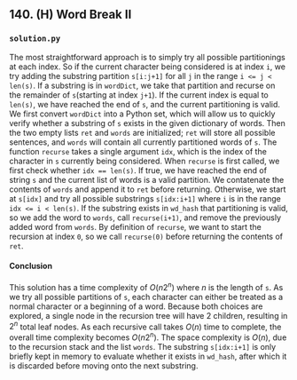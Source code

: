 ## 140. (H) Word Break II

### `solution.py`
The most straightforward approach is to simply try all possible partitionings at each index. So if the current character being considered is at index `i`, we try adding the substring partition `s[i:j+1]` for all `j` in the range `i <= j < len(s)`. If a substring is in `wordDict`, we take that partition and recurse on the remainder of `s`(starting at index `j+1`). If the current index is equal to `len(s)`, we have reached the end of `s`, and the current partitioning is valid.  
We first convert `wordDict` into a Python set, which will allow us to quickly verify whether a substring of `s` exists in the given dictionary of words. Then the two empty lists `ret` and `words` are initialized; `ret` will store all possible sentences, and `words` will contain all currently partitioned words of `s`. The function `recurse` takes a single argument `idx`, which is the index of the character in `s` currently being considered. When `recurse` is first called, we first check whether `idx == len(s)`. If true, we have reached the end of string `s` and the current list of words is a valid partition. We contatenate the contents of `words` and append it to `ret` before returning. Otherwise, we start at `s[idx]` and try all possible substrings `s[idx:i+1]` where `i` is in the range `idx <= i < len(s)`. If the substring exists in `wd_hash` that partitioning is valid, so we add the word to `words`, call `recurse(i+1)`, and remove the previously added word from `words`. By definition of `recurse`, we want to start the recursion at index `0`, so we call `recurse(0)` before returning the contents of `ret`.  

#### Conclusion
This solution has a time complexity of $O(n2^n)$ where $n$ is the length of `s`. As we try all possible partitions of `s`, each character can either be treated as a normal character or a beginning of a word. Because both choices are explored, a single node in the recursion tree will have $2$ children, resulting in $2^n$ total leaf nodes. As each recursive call takes $O(n)$ time to complete, the overall time complexity becomes $O(n2^n)$. The space complexity is $O(n)$, due to the recursion stack and the list `words`. The substring `s[idx:i+1]` is only briefly kept in memory to evaluate whether it exists in `wd_hash`, after which it is discarded before moving onto the next substring.  
  

